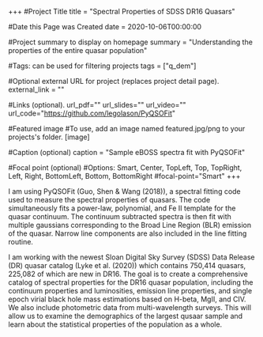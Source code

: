 +++ 
#Project Title 
title = "Spectral Properties of SDSS DR16 Quasars"

#Date this Page was Created 
date = 2020-10-06T00:00:00

#Project summary to display on homepage 
summary = "Understanding the properties of the entire quasar population"

#Tags: can be used for filtering projects 
tags = ["q_dem"]

#Optional external URL for project (replaces project detail page). 
external_link = ""

#Links (optional). 
url_pdf="" 
url_slides="" 
url_video="" 
url_code="https://github.com/legolason/PyQSOFit"

#Featured image 
#To use, add an image named featured.jpg/png to your projects's folder. 
[image]

#Caption (optional) 
caption = "Sample eBOSS spectra fit with PyQSOFit"

#Focal point (optional) 
#Options: Smart, Center, TopLeft, Top, TopRight, Left, Right, BottomLeft, Bottom, BottomRight 
#focal-point="Smart" +++

I am using PyQSOFit (Guo, Shen & Wang (2018)), a spectral fitting code used to measure the spectral properties of quasars. The code simultaneously fits a power-law, polynomial, and Fe II template for the quasar continuum. The continuum subtracted spectra is then fit with multiple gaussians corresponding to the Broad Line Region (BLR) emission of the quasar. Narrow line components are also included in the line fitting routine.

I am working with the newest Sloan Digital Sky Survey (SDSS) Data Release (DR) quasar catalog (Lyke et al. (2020)) which contains 750,414 quasars, 225,082 of which are new in DR16. The goal is to create a comprehensive catalog of spectral properties for the DR16 quasar population, including the continuum properties and luminosities, emission line properties, and single epoch virial black hole mass estimations based on H-beta, MgII, and CIV. We also include photometric data from multi-wavelength surveys. This will allow us to examine the demographics of the largest qusaar sample and learn about the statistical properties of the population as a whole.
